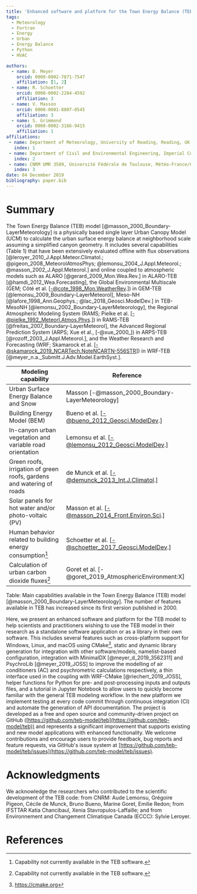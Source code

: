 ```yaml
---
title: 'Enhanced software and platform for the Town Energy Balance (TEB) model'
tags:
  - Meteorology
  - Fortran
  - Energy
  - Urban
  - Energy Balance
  - Python
  - HVAC

authors:
  - name: D. Meyer
    orcid: 0000-0002-7071-7547
    affiliation: [1, 2]
  - name: R. Schoetter
    orcid: 0000-0002-2284-4592
    affiliation: 3
  - name: V. Masson
    orcid: 0000-0001-8807-0545
    affiliation: 3
  - name: S. Grimmond
    orcid: 0000-0002-3166-9415
    affiliation: 1
affiliations:
 - name: Department of Meteorology, University of Reading, Reading, UK
   index: 1
 - name: Department of Civil and Environmental Engineering, Imperial College London, London, UK
   index: 2
 - name: CNRM UMR 3589, Université Fédérale de Toulouse, Météo-France/CNRS, Toulouse, France
   index: 3
date: 04 December 2019
bibliography: paper.bib
---
```


# Summary

The Town Energy Balance (TEB) model [@masson_2000_Boundary-LayerMeteorology] is a physically based single layer Urban Canopy Model (UCM) to calculate the urban surface energy balance at neighborhood scale assuming a simplified canyon geometry. It includes several capabilities (Table 1) that have been extensively evaluated offline with flux observations [@leroyer_2010_J.Appl.Meteor.Climatol.; @pigeon_2008_MeteorolAtmosPhys; @lemonsu_2004_J.Appl.Meteorol.; @masson_2002_J.Appl.Meteorol.] and online coupled to atmospheric models such as ALARO [@gerard_2009_Mon.Wea.Rev.] in ALARO-TEB [@hamdi_2012_Wea.Forecasting], the Global Environmental Multiscale (GEM; Côté et al. [-@cote_1998_Mon.WeatherRev.]) in GEM-TEB [@lemonsu_2009_Boundary-LayerMeteorol], Meso-NH [@lafore_1998_Ann.Geophys.; @lac_2018_Geosci.ModelDev.] in TEB-MesoNH [@lemonsu_2002_Boundary-LayerMeteorology], the Regional Atmospheric Modeling System (RAMS; Pielke et al. [-@pielke_1992_Meteorl.Atmos.Phys.]) in RAMS-TEB [@freitas_2007_Boundary-LayerMeteorol], the Advanced Regional Prediction System (ARPS; Xue et al., [-@xue_2000_]) in ARPS-TEB [@rozoff_2003_J.Appl.Meteorol.], and the Weather Research and Forecasting  (WRF; Skamarock et al. [-@skamarock_2019_NCARTech.NoteNCARTN-556STR]) in WRF-TEB [@meyer_n.a._Submitt.J.Adv.Model.EarthSyst.].


| Modeling capability                                                   | Reference                                            |
| --------------------------------------------------------------------- | ---------------------------------------------------- |
| Urban Surface Energy Balance and Snow                                 | Masson [-@masson_2000_Boundary-LayerMeteorology]     |
| Building Energy Model (BEM)                                           | Bueno et al. [-@bueno_2012_Geosci.ModelDev.]         |
| In-canyon urban vegetation and variable road orientation              | Lemonsu et al. [-@lemonsu_2012_Geosci.ModelDev.]     |
| Green roofs, irrigation of green roofs, gardens and watering of roads | de Munck et al. [-@demunck_2013_Int.J.Climatol.]     |
| Solar panels for hot water and/or photo-voltaic (PV)                  | Masson et al.  [-@masson_2014_Front.Environ.Sci.]    |
| Human behavior related to building energy consumption[^1]             | Schoetter et al. [-@schoetter_2017_Geosci.ModelDev.] |
| Calculation of urban carbon dioxide fluxes[^1]                        | Goret et al. [-@goret_2019_AtmosphericEnvironment:X] |

Table: Main capabilities available in the Town Energy Balance (TEB) model [@masson_2000_Boundary-LayerMeteorology]. The number of features available in TEB has increased since its first version published in 2000.


Here, we present an enhanced software and platform for the TEB model to help scientists and practitioners wishing to use the TEB model in their research as a standalone software application or as a library in their own software. This includes several features such as cross-platform support for Windows, Linux, and macOS using CMake[^2], static and dynamic library generation for integration with other software/models, namelist-based configuration, integration with MinimalDX [@meyer_d_2019_3562311] and PsychroLib [@meyer_2019_JOSS] to improve the modelling of air conditioners (AC) and psychrometric calculations respectively, a thin interface used in the coupling with WRF-CMake [@riechert_2019_JOSS], helper functions for Python for pre- and post-processing inputs and outputs files, and a tutorial in Jupyter Notebook to allow users to quickly become familiar with the general TEB modeling workflow. In the new platform we implement testing at every code commit through continuous integration (CI) and automate the generation of API documentation. The project is developed as a free and open source and community-driven project on GitHub ([https://github.com/teb-model/teb](https://github.com/teb-model/teb)) and represents a significant improvement that supports existing and new model applications with enhanced functionality. We welcome contributions and encourage users to provide feedback, bug reports and feature requests, via GitHub's issue system at [https://github.com/teb-model/teb/issues](https://github.com/teb-model/teb/issues).


# Acknowledgments

We acknowledge the researchers who contributed to the scientific development of the TEB code: from CNRM: Aude Lemonsu, Grégoire Pigeon, Cécile de Munck, Bruno Bueno, Marine Goret, Emilie Redon; from IFSTTAR Katia Chancibaul, Xenia Stavropulos-Laffaille; and from Environnement and Changement Climatique Canada (ECCC): Sylvie Leroyer.


# References



[^1]: Capability not currently available in the TEB software.

[^2]: https://cmake.org
